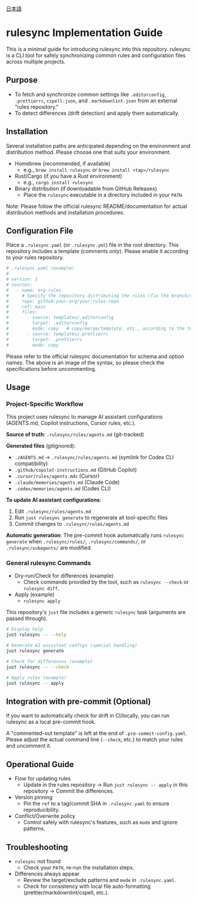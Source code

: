 [日本語](/docs/RULESYNC.ja.md)

# rulesync Implementation Guide

This is a minimal guide for introducing rulesync into this repository. rulesync is a CLI tool for safely synchronizing common rules and configuration files across multiple projects.

## Purpose

- To fetch and synchronize common settings like `.editorconfig`, `.prettierrc`, `cspell.json`, and `.markdownlint.json` from an external "rules repository."
- To detect differences (drift detection) and apply them automatically.

## Installation

Several installation paths are anticipated depending on the environment and distribution method. Please choose one that suits your environment.

- Homebrew (recommended, if available)
  - e.g., `brew install rulesync` or `brew install <tap>/rulesync`
- Rust/Cargo (if you have a Rust environment)
  - e.g., `cargo install rulesync`
- Binary distribution (if downloadable from GitHub Releases)
  - Place the `rulesync` executable in a directory included in your `PATH`.

Note: Please follow the official rulesync README/documentation for actual distribution methods and installation procedures.

## Configuration File

Place a `.rulesync.yaml` (or `.rulesync.yml`) file in the root directory. This repository includes a template (comments only). Please enable it according to your rules repository.

```yaml
# .rulesync.yaml (example)
#
# version: 1
# sources:
#   - name: org-rules
#     # Specify the repository distributing the rules (fix the branch/tag as appropriate)
#     repo: github:your-org/your-rules-repo
#     ref: main
#     files:
#       - source: templates/.editorconfig
#         target: .editorconfig
#         mode: copy   # copy/merge/template, etc., according to the tool's specifications
#       - source: templates/.prettierrc
#         target: .prettierrc
#         mode: copy
```

Please refer to the official rulesync documentation for schema and option names. The above is an image of the syntax, so please check the specifications before uncommenting.

## Usage

### Project-Specific Workflow

This project uses rulesync to manage AI assistant configurations (AGENTS.md, Copilot instructions, Cursor rules, etc.).

**Source of truth**: `.rulesync/rules/agents.md` (git-tracked)

**Generated files** (gitignored):

- `./AGENTS.md` → `.rulesync/rules/agents.md` (symlink for Codex CLI compatibility)
- `.github/copilot-instructions.md` (GitHub Copilot)
- `.cursor/rules/agents.mdc` (Cursor)
- `.claude/memories/agents.md` (Claude Code)
- `.codex/memories/agents.md` (Codex CLI)

**To update AI assistant configurations**:

1. Edit `.rulesync/rules/agents.md`
2. Run `just rulesync generate` to regenerate all tool-specific files
3. Commit changes to `.rulesync/rules/agents.md`

**Automatic generation**: The pre-commit hook automatically runs `rulesync generate` when `.rulesync/rules/`, `.rulesync/commands/`, or `.rulesync/subagents/` are modified.

### General rulesync Commands

- Dry-run/Check for differences (example)
  - Check commands provided by the tool, such as `rulesync --check` or `rulesync diff`.
- Apply (example)
  - `rulesync apply`

This repository's `just` file includes a generic `rulesync` task (arguments are passed through).

```bash
# Display help
just rulesync -- --help

# Generate AI assistant configs (special handling)
just rulesync generate

# Check for differences (example)
just rulesync -- --check

# Apply rules (example)
just rulesync -- apply
```

## Integration with pre-commit (Optional)

If you want to automatically check for drift in CI/locally, you can run rulesync as a local pre-commit hook.

A "commented-out template" is left at the end of `.pre-commit-config.yaml`. Please adjust the actual command line (`--check`, etc.) to match your rules and uncomment it.

## Operational Guide

- Flow for updating rules
  - Update in the rules repository → Run `just rulesync -- apply` in this repository → Commit the differences.
- Version pinning
  - Pin the `ref` to a tag/commit SHA in `.rulesync.yaml` to ensure reproducibility.
- Conflict/Overwrite policy
  - Control safely with rulesync's features, such as `mode` and ignore patterns.

## Troubleshooting

- `rulesync` not found
  - Check your `PATH`, re-run the installation steps.
- Differences always appear
  - Review the target/exclude patterns and `mode` in `.rulesync.yaml`.
  - Check for consistency with local file auto-formatting (prettier/markdownlint/cspell, etc.).
